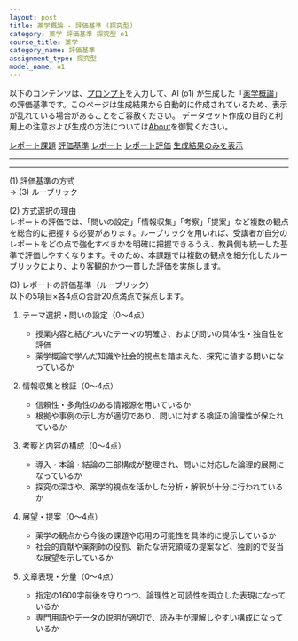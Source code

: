 ```yaml
---
layout: post
title: 薬学概論 - 評価基準 (探究型)
category: 薬学 評価基準 探究型 o1
course_title: 薬学
category_name: 評価基準
assignment_type: 探究型
model_name: o1
---
```


以下のコンテンツは、[プロンプト](https://github.com/takedatoshiyuki/synthetic_assignments/tree/main/generated/薬学/o1/prompt_評価基準-探究型.md)を入力して、AI (o1) が生成した「[薬学概論](/contents/薬学/)」の評価基準です。このページは生成結果から自動的に作成されているため、表示が乱れている場合があることをご容赦ください。
データセット作成の目的と利用上の注意および生成の方法については[About](/About)を御覧ください。

[レポート課題](../レポート課題-探究型)
[評価基準](../評価基準-探究型)
[レポート](../レポート-探究型)
[レポート評価](../レポート評価-探究型)
[生成結果のみを表示](https://github.com/takedatoshiyuki/synthetic_assignments/tree/main/generated/薬学/o1/評価基準-探究型.md)
  

***
***
  
(1) 評価基準の方式  
→ (3) ルーブリック

(2) 方式選択の理由  
レポートの評価では、「問いの設定」「情報収集」「考察」「提案」など複数の観点を総合的に把握する必要があります。ルーブリックを用いれば、受講者が自分のレポートをどの点で強化すべきかを明確に把握できるうえ、教員側も統一した基準で評価しやすくなります。そのため、本課題では複数の観点を細分化したルーブリックにより、より客観的かつ一貫した評価を実施します。

(3) レポートの評価基準（ルーブリック）  
以下の5項目×各4点の合計20点満点で採点します。

1) テーマ選択・問いの設定（0～4点）  
   - 授業内容と結びついたテーマの明確さ、および問いの具体性・独自性を評価  
   - 薬学概論で学んだ知識や社会的視点を踏まえた、探究に値する問いになっているか  

2) 情報収集と検証（0～4点）  
   - 信頼性・多角性のある情報源を用いているか  
   - 根拠や事例の示し方が適切であり、問いに対する検証の論理性が保たれているか  

3) 考察と内容の構成（0～4点）  
   - 導入・本論・結論の三部構成が整理され、問いに対応した論理的展開になっているか  
   - 探究の深さや、薬学的視点を活かした分析・解釈が十分に行われているか  

4) 展望・提案（0～4点）  
   - 薬学の観点から今後の課題や応用の可能性を具体的に提示しているか  
   - 社会的貢献や薬剤師の役割、新たな研究領域の提案など、独創的で妥当な展望を示しているか  

5) 文章表現・分量（0～4点）  
   - 指定の1600字前後を守りつつ、論理性と可読性を両立した表現になっているか  
   - 専門用語やデータの説明が適切で、読み手が理解しやすい構成になっているか
